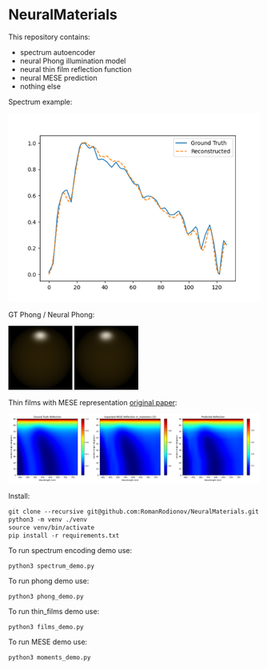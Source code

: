 # NeuralMaterials

This repository contains:
- spectrum autoencoder
- neural Phong illumination model
- neural thin film reflection function
- neural MESE prediction
- nothing else

Spectrum example:

![spectrum](https://github.com/RomanRodionov/NeuralMaterials/blob/main/spectrum_example.png?raw=true)

GT Phong / Neural Phong:

![gt_phong](https://github.com/RomanRodionov/NeuralMaterials/blob/main/tests/phong/gt_2.png?raw=true) ![neural_phong](https://github.com/RomanRodionov/NeuralMaterials/blob/main/tests/phong/neural_2.png?raw=true)

Thin films with MESE representation [original paper](https://momentsingraphics.de/Media/Siggraph2019/Peters2019-CompactSpectra.pdf):

![mese_films](https://github.com/RomanRodionov/NeuralMaterials/blob/main/tests/mese/moments_15.png?raw=true)

Install:

    git clone --recursive git@github.com:RomanRodionov/NeuralMaterials.git
    python3 -m venv ./venv
    source venv/bin/activate
    pip install -r requirements.txt

To run spectrum encoding demo use:

    python3 spectrum_demo.py

To run phong demo use:

    python3 phong_demo.py

To run thin_films demo use:

    python3 films_demo.py

To run MESE demo use:

    python3 moments_demo.py